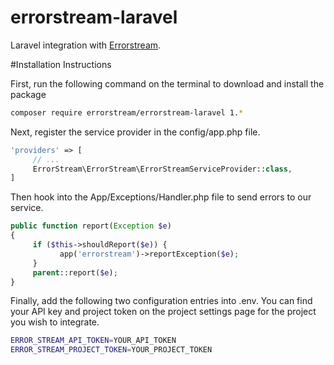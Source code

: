 # errorstream-laravel
Laravel integration with [Errorstream](https://errorstream.com/).

#Installation Instructions

First, run the following command on the terminal to download and install the package 
```bash
composer require errorstream/errorstream-laravel 1.*
```

Next, register the service provider in the config/app.php file.
```php
'providers' => [
     // ...
     ErrorStream\ErrorStream\ErrorStreamServiceProvider::class,
]
```

Then hook into the App/Exceptions/Handler.php file to send errors to our service.
```php
public function report(Exception $e)
{
     if ($this->shouldReport($e)) {
           app('errorstream')->reportException($e);
     }
     parent::report($e);
}
```

Finally, add the following two configuration entries into .env. You can find your API key and project token on the project settings page for the project you wish to integrate.
```bash
ERROR_STREAM_API_TOKEN=YOUR_API_TOKEN
ERROR_STREAM_PROJECT_TOKEN=YOUR_PROJECT_TOKEN
```
